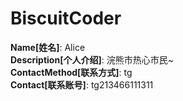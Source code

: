 # BiscuitCoder

**Name[姓名]**: Alice  
**Description[个人介绍]**: 浣熊市热心市民~  
**ContactMethod[联系方式]**: tg  
**Contact[联系账号]**: tg213466111311
